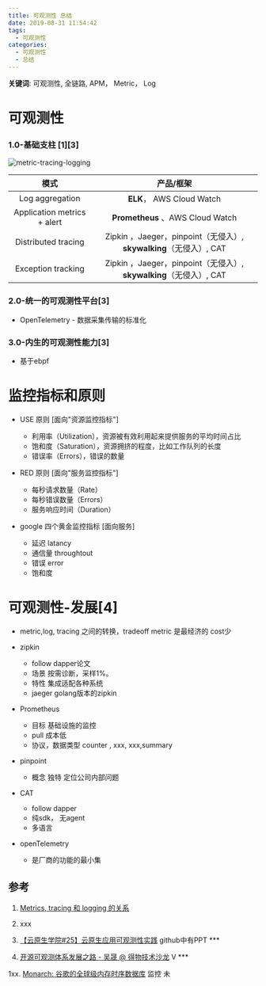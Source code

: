 ```yaml
---
title: 可观测性 总结
date: 2019-08-31 11:54:42
tags:
  - 可观测性
categories:
  - 可观测性
  - 总结
---
```


<p></p>
<!-- more -->

**关键词**:  可观测性,  全链路,  APM， Metric， Log

# 可观测性
### 1.0-基础支柱 [1][3]
![metric-tracing-logging](https://user-images.githubusercontent.com/5608425/64059064-216a2880-cbe7-11e9-9ee7-141334d93959.png)


模式| 产品/框架 
:-:| :-: 
Log aggregation| **ELK**， AWS Cloud Watch 
Application metrics + alert| **Prometheus** 、AWS Cloud Watch 
Distributed tracing| Zipkin ，Jaeger，pinpoint（无侵入）, **skywalking**（无侵入）, CAT 
Exception tracking| Zipkin ，Jaeger，pinpoint（无侵入）, **skywalking**（无侵入）, CAT 

### 2.0-统一的可观测性平台[3]
+ OpenTelemetry - 数据采集传输的标准化

### 3.0-内生的可观测性能力[3]
+ 基于ebpf

#  监控指标和原则

+ USE 原则  [面向"资源监控指标"]
  + 利用率（Utilization），资源被有效利用起来提供服务的平均时间占比
  + 饱和度（Saturation），资源拥挤的程度，比如工作队列的长度
  + 错误率（Errors），错误的数量

+ RED 原则  [面向"服务监控指标"] 
  + 每秒请求数量（Rate）
  + 每秒错误数量（Errors）
  + 服务响应时间（Duration）

+ google 四个黄金监控指标  [面向服务]
  + 延迟    latancy
  + 通信量  throughtout
  + 错误    error
  + 饱和度  

# 可观测性-发展[4]
+ metric,log, tracing 之间的转换，tradeoff
  metric 是最经济的 cost少
  
+ zipkin 
  - follow dapper论文
  - 场景
    按需诊断，采样1%。 
  - 特性 
    集成适配各种系统
  - jaeger 
    golang版本的zipkin
  
+ Prometheus
  - 目标
    基础设施的监控
  - pull 
    成本低
  - 协议，数据类型
    counter , xxx, xxx,summary

+ pinpoint
  - 概念 独特
    定位公司内部问题

+ CAT
  - follow dapper
  - 纯sdk， 无agent
  - 多语言

+ openTelemetry
  - 是厂商的功能的最小集
        
## 参考
1. [Metrics, tracing 和 logging 的关系](https://wu-sheng.github.io/me/articles/metrics-tracing-and-logging)
2. xxx
3. [【云原生学院#25】云原生应用可观测性实践](https://www.bilibili.com/video/BV1CL411777R?spm_id_from=333.880.my_history.page.click)  github中有PPT ***

4. [开源可观测体系发展之路 - 吴晟 @ 得物技术沙龙](https://www.bilibili.com/video/BV1Bk4y1L7T2/) V *** 

1xx. [Monarch: 谷歌的全球级内存时序数据库](https://www.pianshen.com/article/96362082048/)   监控  未

